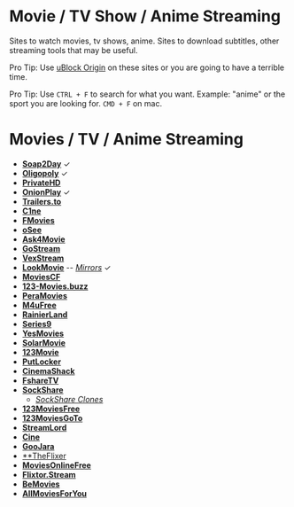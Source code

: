 # Movie / TV Show / Anime Streaming
Sites to watch movies, tv shows, anime. Sites to download subtitles, other streaming tools that may be useful. 

Pro Tip: Use [uBlock Origin](https://github.com/gorhill/uBlock#installation) on these sites or you are going to have a terrible time.

Pro Tip: Use `CTRL + F` to search for what you want. Example: "anime" or the sport you are looking for.
`CMD + F` on mac.

# Movies / TV  / Anime Streaming

- [**Soap2Day**](https://soapgate.org) ✓
- [**Oligopoly**](https://olgply.com) ✓
- [**PrivateHD**](https://privatehd.xyz)
- [**OnionPlay**](https://onionplay.network) ✓
- [**Trailers.to**](https://trailers.to)
- [**C1ne**](https://c1ne.co)
- [**FMovies**](https://fmovies.name)
- [**oSee**](https://osee.in)
- [**Ask4Movie**](https://ask4movie.me)
- [**GoStream**](https://gostream.site)
- [**VexStream**](https://vexmovies.org)
- [**LookMovie**](https://lookmovie2.to) -- [_Mirrors_](https://proxymirrorlookmovie.github.io) ✓
- [**MoviesCF**](https://movies.cf/Landing)
- [**123-Movies.buzz**](https://123-movies.buzz)
- [**PeraMovies**](https://peramovies.club)
- [**M4uFree**](https://m4ufree.com)
- [**RainierLand**](https://rainierland.to)
- [**Series9**](https://series9.la)
- [**YesMovies**](https://yesmovies.ag)
- [**SolarMovie**](https://solarmovie.to)
- [**123Movie**](https://0123movie.net)
- [**PutLocker**](https://putlocker.vip)
- [**CinemaShack**](https://cinemashack.co)
- [**FshareTV**](https://fsharetv.co)
- [**SockShare**](https://sockshare.ac)
    - [_SockShare Clones_](https://gitlab.com/toolbox-resources/lists/-/raw/main/sockshare.ac.txt)
- [**123MoviesFree**](https://ww1.123moviesfree.net)
- [**123MoviesGoTo**](https://123moviesgoto.com)
- [**StreamLord**](http://streamlord.com)
- [**Cine**](https://cine.to)
- [**GooJara**](https://www.goojara.to/)
- [**TheFlixer](https://theflixer.tv)
- [**MoviesOnlineFree**](https://moviesonlinefree.net)
- [**Flixtor.Stream**](https://flixtor.stream)
- [**BeMovies**](https://bemovies.co)
- [**AllMoviesForYou**](https://allmoviesforyou.net)
